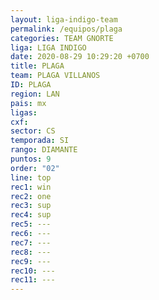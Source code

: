 ```yaml
---
layout: liga-indigo-team
permalink: /equipos/plaga
categories: TEAM GNORTE
liga: LIGA INDIGO
date: 2020-08-29 10:29:20 +0700
title: PLAGA
team: PLAGA VILLANOS
ID: PLAGA
region: LAN
pais: mx
ligas: 
cxf: 
sector: CS
temporada: SI
rango: DIAMANTE
puntos: 9
order: "02"
line: top
rec1: win
rec2: one
rec3: sup
rec4: sup
rec5: ---
rec6: ---
rec7: ---
rec8: ---
rec9: ---
rec10: ---
rec11: ---
---
```

